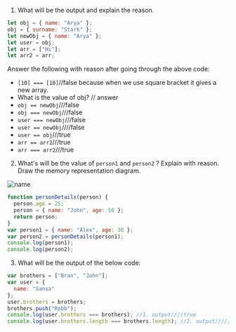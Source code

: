 1. What will be the output and explain the reason.

```js
let obj = { name: "Arya" };
obj = { surname: "Stark" };
let newObj = { name: "Arya" };
let user = obj;
let arr = ["Hi"];
let arr2 = arr;
```

Answer the following with reason after going through the above code:

- `[10] === [10]`//false because when we use square bracket it gives a new array.
- What is the value of obj? // answer
- `obj == newObj`///false
- `obj === newObj`///false
- `user === newObj`///false
- `user == newObj`////false
- `user == obj`///true
- `arr == arr2`///true
- `arr === arr2`///true

2. What's will be the value of `person1` and `person2` ? Explain with reason. Draw the memory representation diagram.

<!-- To add this image here use ![name](./hello.jpg) -->

![name](./hello.jpg)

```js
function personDetails(person) {
  person.age = 25;
  person = { name: "John", age: 50 };
  return person;
}
var person1 = { name: "Alex", age: 30 };
var person2 = personDetails(person1);
console.log(person1);
console.log(person2);
```

<!-- `person1//{ name: 'Alex', age: 30 };
person2///{ name: 'John', age: 50 }; -->

3. What will be the output of the below code:

```js
var brothers = ["Bran", "John"];
var user = {
  name: "Sansa"
};
user.brothers = brothers;
brothers.push("Robb");
console.log(user.brothers === brothers); //1. output////true
console.log(user.brothers.length === brothers.length); //2. output/////true
```
